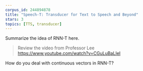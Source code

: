 ```yaml
---
corpus_id: 244894878
title: "Speech-T: Transducer for Text to Speech and Beyond"
stars: 3
topics: [TTS, transducer]
---
```


Summarize the idea of RNN-T here.
> Review the video from Professor Lee https://www.youtube.com/watch?v=CGuLuBaLIeI

How do you deal with continuous vectors in RNN-T?
